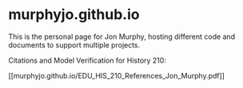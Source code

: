 # murphyjo.github.io
This is the personal page for Jon Murphy, hosting different code and documents to support multiple projects.

Citations and Model Verification for History 210:

[[murphyjo.github.io/EDU_HIS_210_References_Jon_Murphy.pdf]]
